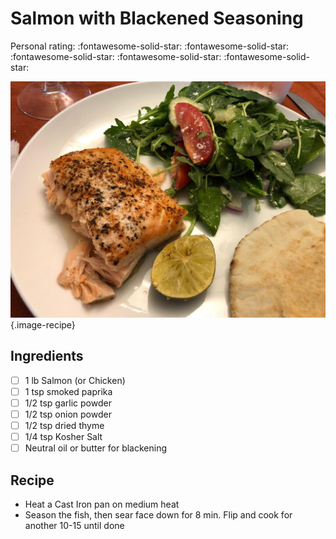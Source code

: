 # Salmon with Blackened Seasoning

<!-- {cts} rating=5; (User can specify rating on scale of 1-5) -->

Personal rating: :fontawesome-solid-star: :fontawesome-solid-star: :fontawesome-solid-star: :fontawesome-solid-star: :fontawesome-solid-star:

<!-- {cte} -->

<!-- {cts} name_image=salmon_with_blackened_seasoning.jpeg; (User can specify image name) -->

![salmon_with_blackened_seasoning.jpeg](./salmon_with_blackened_seasoning.jpeg){.image-recipe}

<!-- {cte} -->

## Ingredients

- [ ] 1 lb Salmon (or Chicken)
- [ ] 1 tsp smoked paprika
- [ ] 1/2 tsp garlic powder
- [ ] 1/2 tsp onion powder
- [ ] 1/2 tsp dried thyme
- [ ] 1/4 tsp Kosher Salt
- [ ] Neutral oil or butter for blackening

## Recipe

- Heat a Cast Iron pan on medium heat
- Season the fish, then sear face down for 8 min. Flip and cook for another 10-15 until done
